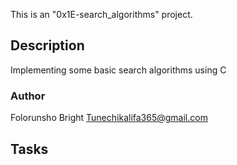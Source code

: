This is an "0x1E-search_algorithms" project.

## Description
Implementing some basic search algorithms using C

### Author
Folorunsho Bright <Tunechikalifa365@gmail.com>

## Tasks
